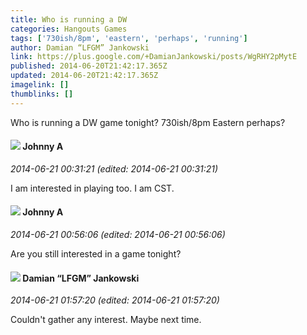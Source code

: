 ```yaml
---
title: Who is running a DW
categories: Hangouts Games
tags: ['730ish/8pm', 'eastern', 'perhaps', 'running']
author: Damian “LFGM” Jankowski
link: https://plus.google.com/+DamianJankowski/posts/WgRHY2pMytE
published: 2014-06-20T21:42:17.365Z
updated: 2014-06-20T21:42:17.365Z
imagelink: []
thumblinks: []
---
```


Who is running a DW game tonight? 730ish/8pm Eastern perhaps?
<div id='comment z13pzrlz2qrzhli5l04cgpyieti2cz0ojt00k'>
  <h4><img src='{{site.baseurl}}//images/avatars/108552287801218892484_photo.jpg'> Johnny A</h4>
      <p><cite>2014-06-21 00:31:21 (edited: 2014-06-21 00:31:21)</cite></p>
        <p>I am interested in playing too. I am CST.</p>
</div>
        

<div id='comment z13pzrlz2qrzhli5l04cgpyieti2cz0ojt00k'>
  <h4><img src='{{site.baseurl}}//images/avatars/108552287801218892484_photo.jpg'> Johnny A</h4>
      <p><cite>2014-06-21 00:56:06 (edited: 2014-06-21 00:56:06)</cite></p>
        <p>Are you still interested in a game tonight?</p>
</div>
        

<div id='comment z13pzrlz2qrzhli5l04cgpyieti2cz0ojt00k'>
  <h4><img src='{{site.baseurl}}//images/avatars/100476170927206311405_photo.jpg'> Damian “LFGM” Jankowski</h4>
      <p><cite>2014-06-21 01:57:20 (edited: 2014-06-21 01:57:20)</cite></p>
        <p>Couldn&#39;t gather any interest. Maybe next time.</p>
</div>
        